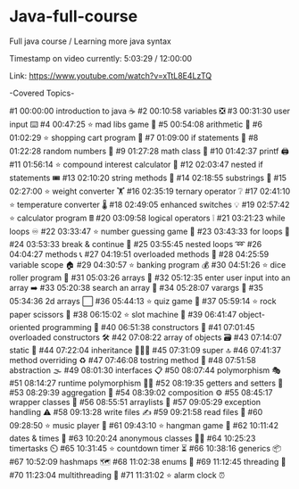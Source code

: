 # Java-full-course
Full java course / Learning more java syntax

Timestamp on video currently: 5:03:29 / 12:00:00

Link: https://www.youtube.com/watch?v=xTtL8E4LzTQ

-Covered Topics-

#1 00:00:00 introduction to java ☕
#2 00:10:58 variables ❎
#3 00:31:30 user input ⌨️
#4 00:47:25 ⭐ mad libs game 📕
#5 00:54:08 arithmetic 🧮
#6 01:02:29 ⭐ shopping cart program 🛒
#7 01:09:00 if statements 🤔
#8 01:22:28 random numbers 🔀
#9 01:27:28 math class 📐
#10 01:42:37 printf 🖨️
#11 01:56:14 ⭐ compound interest calculator 💸
#12 02:03:47 nested if statements 🎟️
#13 02:10:20 string methods 🧵
#14 02:18:55 substrings 📧
#15 02:27:00 ⭐ weight converter 🏋️
#16 02:35:19 ternary operator ❔
#17 02:41:10 ⭐ temperature converter 🌡️
#18 02:49:05 enhanced switches 💡
#19 02:57:42 ⭐ calculator program 🖩
#20 03:09:58 logical operators ❕
#21 03:21:23 while loops ♾️
#22 03:33:47 ⭐ number guessing game 🔢
#23 03:43:33 for loops 🔂
#24 03:53:33 break & continue 🚦
#25 03:55:45 nested loops ➿
#26 04:04:27 methods 📞
#27 04:19:51 overloaded methods 🍕
#28 04:25:59 variable scope 🏠
#29 04:30:57 ⭐ banking program 💰
#30 04:51:26 ⭐ dice roller program 🎲
#31 05:03:26 arrays 🍎
#32 05:12:35 enter user input into an array ➡️
#33 05:20:38 search an array 🔎
#34 05:28:07 varargs 💬
#35 05:34:36 2d arrays ⬜
#36 05:44:13 ⭐ quiz game 💯
#37 05:59:14 ⭐ rock paper scissors 🗿
#38 06:15:02 ⭐ slot machine 🎰
#39 06:41:47 object-oriented programming 🧱
#40 06:51:38 constructors 🔨
#41 07:01:45 overloaded constructors 🛠️
#42 07:08:22 array of objects 🗃️
#43 07:14:07 static 🤝
#44 07:22:04 inheritance 👨‍👧‍👦
#45 07:31:09 super 🔝
#46 07:41:37 method overriding ♻️
#47 07:46:08 tostring method 🎉
#48 07:51:58 abstraction 🌫️
#49 08:01:30 interfaces 📋
#50 08:07:44 polymorphism 🎭
#51 08:14:27 runtime polymorphism 🤷‍♂️
#52 08:19:35 getters and setters 🔐
#53 08:29:39 aggregation 🏫
#54 08:39:02 composition ⚙️
#55 08:45:17 wrapper classes 🎁
#56 08:55:51 arraylists 📃
#57 09:05:29 exception handling ⚠️
#58 09:13:28 write files ✍
#59 09:21:58 read files 📖
#60 09:28:50 ⭐ music player 🎼
#61 09:43:10 ⭐ hangman game 🕺
#62 10:11:42 dates & times 📆
#63 10:20:24 anonymous classes 🕵️‍♂️
#64 10:25:23 timertasks ⏲️
#65 10:31:45 ⭐ countdown timer ⏳
#66 10:38:16 generics 📦
#67 10:52:09 hashmaps 🗺️
#68 11:02:38 enums 📅
#69 11:12:45 threading 🧵
#70 11:23:04 multithreading 🧶
#71 11:31:02 ⭐ alarm clock ⏰

